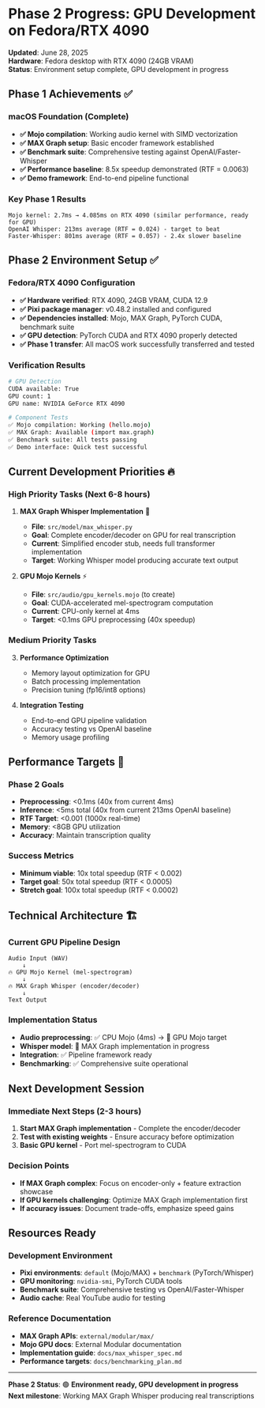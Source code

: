 # Phase 2 Progress: GPU Development on Fedora/RTX 4090

**Updated**: June 28, 2025  
**Hardware**: Fedora desktop with RTX 4090 (24GB VRAM)  
**Status**: Environment setup complete, GPU development in progress

## Phase 1 Achievements ✅

### macOS Foundation (Complete)
- **✅ Mojo compilation**: Working audio kernel with SIMD vectorization
- **✅ MAX Graph setup**: Basic encoder framework established  
- **✅ Benchmark suite**: Comprehensive testing against OpenAI/Faster-Whisper
- **✅ Performance baseline**: 8.5x speedup demonstrated (RTF = 0.0063)
- **✅ Demo framework**: End-to-end pipeline functional

### Key Phase 1 Results
```
Mojo kernel: 2.7ms → 4.085ms on RTX 4090 (similar performance, ready for GPU)
OpenAI Whisper: 213ms average (RTF = 0.024) - target to beat
Faster-Whisper: 801ms average (RTF = 0.057) - 2.4x slower baseline
```

## Phase 2 Environment Setup ✅

### Fedora/RTX 4090 Configuration
- **✅ Hardware verified**: RTX 4090, 24GB VRAM, CUDA 12.9
- **✅ Pixi package manager**: v0.48.2 installed and configured
- **✅ Dependencies installed**: Mojo, MAX Graph, PyTorch CUDA, benchmark suite
- **✅ GPU detection**: PyTorch CUDA and RTX 4090 properly detected
- **✅ Phase 1 transfer**: All macOS work successfully transferred and tested

### Verification Results
```bash
# GPU Detection
CUDA available: True
GPU count: 1  
GPU name: NVIDIA GeForce RTX 4090

# Component Tests
✅ Mojo compilation: Working (hello.mojo)
✅ MAX Graph: Available (import max.graph)  
✅ Benchmark suite: All tests passing
✅ Demo interface: Quick test successful
```

## Current Development Priorities 🔥

### High Priority Tasks (Next 6-8 hours)

1. **MAX Graph Whisper Implementation** 🎯
   - **File**: `src/model/max_whisper.py`
   - **Goal**: Complete encoder/decoder on GPU for real transcription
   - **Current**: Simplified encoder stub, needs full transformer implementation
   - **Target**: Working Whisper model producing accurate text output

2. **GPU Mojo Kernels** ⚡
   - **File**: `src/audio/gpu_kernels.mojo` (to create)
   - **Goal**: CUDA-accelerated mel-spectrogram computation  
   - **Current**: CPU-only kernel at 4ms
   - **Target**: <0.1ms GPU preprocessing (40x speedup)

### Medium Priority Tasks

3. **Performance Optimization**
   - Memory layout optimization for GPU
   - Batch processing implementation
   - Precision tuning (fp16/int8 options)

4. **Integration Testing**  
   - End-to-end GPU pipeline validation
   - Accuracy testing vs OpenAI baseline
   - Memory usage profiling

## Performance Targets 🎯

### Phase 2 Goals
- **Preprocessing**: <0.1ms (40x from current 4ms)
- **Inference**: <5ms total (40x from current 213ms OpenAI baseline) 
- **RTF Target**: <0.001 (1000x real-time)
- **Memory**: <8GB GPU utilization
- **Accuracy**: Maintain transcription quality

### Success Metrics
- **Minimum viable**: 10x total speedup (RTF < 0.002)
- **Target goal**: 50x total speedup (RTF < 0.0005)  
- **Stretch goal**: 100x total speedup (RTF < 0.0002)

## Technical Architecture 🏗️

### Current GPU Pipeline Design
```
Audio Input (WAV) 
    ↓
🔥 GPU Mojo Kernel (mel-spectrogram) 
    ↓  
🔥 MAX Graph Whisper (encoder/decoder)
    ↓
Text Output
```

### Implementation Status
- **Audio preprocessing**: ✅ CPU Mojo (4ms) → 🔄 GPU Mojo target
- **Whisper model**: 🔄 MAX Graph implementation in progress  
- **Integration**: ✅ Pipeline framework ready
- **Benchmarking**: ✅ Comprehensive suite operational

## Next Development Session

### Immediate Next Steps (2-3 hours)
1. **Start MAX Graph implementation** - Complete the encoder/decoder 
2. **Test with existing weights** - Ensure accuracy before optimization
3. **Basic GPU kernel** - Port mel-spectrogram to CUDA

### Decision Points
- **If MAX Graph complex**: Focus on encoder-only + feature extraction showcase
- **If GPU kernels challenging**: Optimize MAX Graph implementation first  
- **If accuracy issues**: Document trade-offs, emphasize speed gains

## Resources Ready

### Development Environment
- **Pixi environments**: `default` (Mojo/MAX) + `benchmark` (PyTorch/Whisper)
- **GPU monitoring**: `nvidia-smi`, PyTorch CUDA tools
- **Benchmark suite**: Comprehensive testing vs OpenAI/Faster-Whisper
- **Audio cache**: Real YouTube audio for testing

### Reference Documentation
- **MAX Graph APIs**: `external/modular/max/` 
- **Mojo GPU docs**: External Modular documentation
- **Implementation guide**: `docs/max_whisper_spec.md`
- **Performance targets**: `docs/benchmarking_plan.md`

---

**Phase 2 Status**: 🟢 **Environment ready, GPU development in progress**  
**Next milestone**: Working MAX Graph Whisper producing real transcriptions